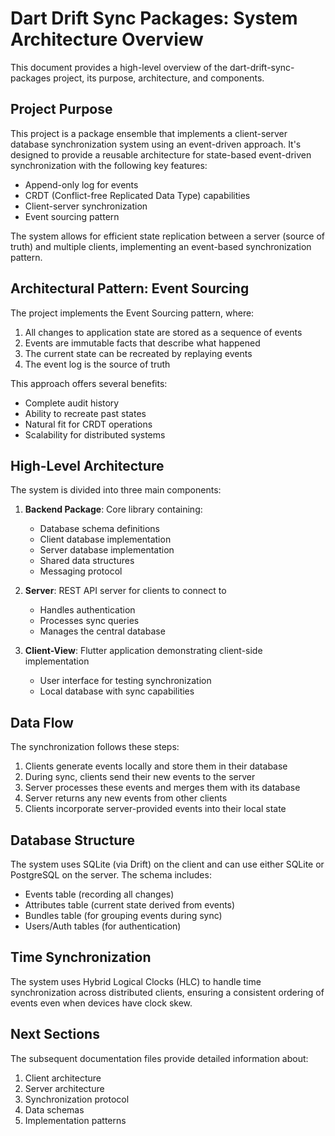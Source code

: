 # Dart Drift Sync Packages: System Architecture Overview

This document provides a high-level overview of the dart-drift-sync-packages project, its purpose, architecture, and components.

## Project Purpose

This project is a package ensemble that implements a client-server database synchronization system using an event-driven approach. It's designed to provide a reusable architecture for state-based event-driven synchronization with the following key features:

- Append-only log for events
- CRDT (Conflict-free Replicated Data Type) capabilities
- Client-server synchronization
- Event sourcing pattern

The system allows for efficient state replication between a server (source of truth) and multiple clients, implementing an event-based synchronization pattern.

## Architectural Pattern: Event Sourcing

The project implements the Event Sourcing pattern, where:

1. All changes to application state are stored as a sequence of events
2. Events are immutable facts that describe what happened
3. The current state can be recreated by replaying events
4. The event log is the source of truth

This approach offers several benefits:
- Complete audit history
- Ability to recreate past states
- Natural fit for CRDT operations
- Scalability for distributed systems

## High-Level Architecture

The system is divided into three main components:

1. **Backend Package**: Core library containing:
   - Database schema definitions
   - Client database implementation
   - Server database implementation
   - Shared data structures
   - Messaging protocol

2. **Server**: REST API server for clients to connect to
   - Handles authentication
   - Processes sync queries
   - Manages the central database

3. **Client-View**: Flutter application demonstrating client-side implementation
   - User interface for testing synchronization
   - Local database with sync capabilities

## Data Flow

The synchronization follows these steps:

1. Clients generate events locally and store them in their database
2. During sync, clients send their new events to the server
3. Server processes these events and merges them with its database
4. Server returns any new events from other clients
5. Clients incorporate server-provided events into their local state

## Database Structure

The system uses SQLite (via Drift) on the client and can use either SQLite or PostgreSQL on the server. The schema includes:

- Events table (recording all changes)
- Attributes table (current state derived from events)
- Bundles table (for grouping events during sync)
- Users/Auth tables (for authentication)

## Time Synchronization

The system uses Hybrid Logical Clocks (HLC) to handle time synchronization across distributed clients, ensuring a consistent ordering of events even when devices have clock skew.

## Next Sections

The subsequent documentation files provide detailed information about:

1. Client architecture
2. Server architecture 
3. Synchronization protocol
4. Data schemas
5. Implementation patterns